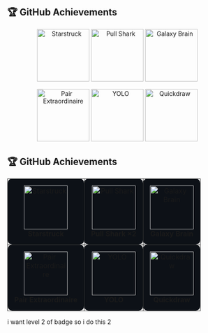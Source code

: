 ## 🏆 GitHub Achievements  

<p align="center">
  <img src="https://github.githubassets.com/images/modules/profile/achievements/starstruck-default.png" width="120" alt="Starstruck"/>
  <img src="https://github.githubassets.com/images/modules/profile/achievements/pull-shark-default.png" width="120" alt="Pull Shark"/>
  <img src="https://github.githubassets.com/images/modules/profile/achievements/galaxy-brain-default.png" width="120" alt="Galaxy Brain"/>
</p>

<p align="center">
  <img src="https://github.githubassets.com/images/modules/profile/achievements/pair-extraordinaire-default.png" width="120" alt="Pair Extraordinaire"/>
  <img src="https://github.githubassets.com/images/modules/profile/achievements/yolo-default.png" width="120" alt="YOLO"/>
  <img src="https://github.githubassets.com/images/modules/profile/achievements/quickdraw-default.png" width="120" alt="Quickdraw"/>
</p>

## 🏆 GitHub Achievements  

<table>
  <tr>
    <td align="center" style="border:1px solid #333; border-radius:10px; padding:15px; background:#0d1117;">
      <img src="https://github.githubassets.com/images/modules/profile/achievements/starstruck-default.png" width="100" alt="Starstruck"/><br/>
      <b>Starstruck</b>
    </td>
    <td align="center" style="border:1px solid #333; border-radius:10px; padding:15px; background:#0d1117;">
      <img src="https://github.githubassets.com/images/modules/profile/achievements/pull-shark-default.png" width="100" alt="Pull Shark"/><br/>
      <b>Pull Shark ×2</b>
    </td>
    <td align="center" style="border:1px solid #333; border-radius:10px; padding:15px; background:#0d1117;">
      <img src="https://github.githubassets.com/images/modules/profile/achievements/galaxy-brain-default.png" width="100" alt="Galaxy Brain"/><br/>
      <b>Galaxy Brain</b>
    </td>
  </tr>
  <tr>
    <td align="center" style="border:1px solid #333; border-radius:10px; padding:15px; background:#0d1117;">
      <img src="https://github.githubassets.com/images/modules/profile/achievements/pair-extraordinaire-default.png" width="100" alt="Pair Extraordinaire"/><br/>
      <b>Pair Extraordinaire</b>
    </td>
    <td align="center" style="border:1px solid #333; border-radius:10px; padding:15px; background:#0d1117;">
      <img src="https://github.githubassets.com/images/modules/profile/achievements/yolo-default.png" width="100" alt="YOLO"/><br/>
      <b>YOLO</b>
    </td>
    <td align="center" style="border:1px solid #333; border-radius:10px; padding:15px; background:#0d1117;">
      <img src="https://github.githubassets.com/images/modules/profile/achievements/quickdraw-default.png" width="100" alt="Quickdraw"/><br/>
      <b>Quickdraw</b>
    </td>
  </tr>
</table>

i want level 2 of badge so i do this 2 